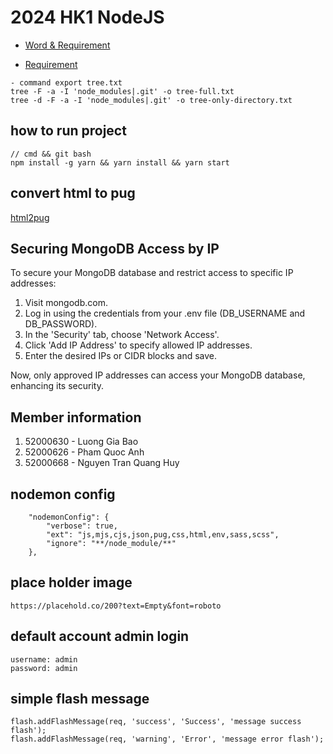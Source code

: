 # 2024 HK1 NodeJS

- [Word & Requirement](https://docs.google.com/document/d/18qz7kYLfw5KGSXSY8gE0WBfDcJHhPkkWN8lmfBqbEag/edit#heading=h.us8o10oowfcd)

- [Requirement](https://docs.google.com/document/d/13biAcC49Pkg3FuyOmL-IW5c5hTNQRvzO/edit)

```
- command export tree.txt
tree -F -a -I 'node_modules|.git' -o tree-full.txt
tree -d -F -a -I 'node_modules|.git' -o tree-only-directory.txt
```


## how to run project 
```
// cmd && git bash
npm install -g yarn && yarn install && yarn start
```

## convert html to pug
[html2pug](https://html-to-pug.com/)

## Securing MongoDB Access by IP
To secure your MongoDB database and restrict access to specific IP addresses:

1. Visit mongodb.com.
2. Log in using the credentials from your .env file (DB_USERNAME and DB_PASSWORD).
3. In the 'Security' tab, choose 'Network Access'.
4. Click 'Add IP Address' to specify allowed IP addresses.
5. Enter the desired IPs or CIDR blocks and save.

Now, only approved IP addresses can access your MongoDB database, enhancing its security.

<!-- Member information -->
## Member information
1. 52000630 - Luong Gia Bao
2. 52000626 - Pham Quoc Anh
3. 52000668 - Nguyen Tran Quang Huy


## nodemon config
```
    "nodemonConfig": {
        "verbose": true,
        "ext": "js,mjs,cjs,json,pug,css,html,env,sass,scss",
        "ignore": "**/node_module/**"
    },
```


## place holder image
`https://placehold.co/200?text=Empty&font=roboto`


## default account admin login
```
username: admin
password: admin
```

## simple flash message
```
flash.addFlashMessage(req, 'success', 'Success', 'message success flash');
flash.addFlashMessage(req, 'warning', 'Error', 'message error flash');
```

[//]: # (https://chat.openai.com/share/f4645e84-8141-44bd-b9a5-aa4235dd2bab)